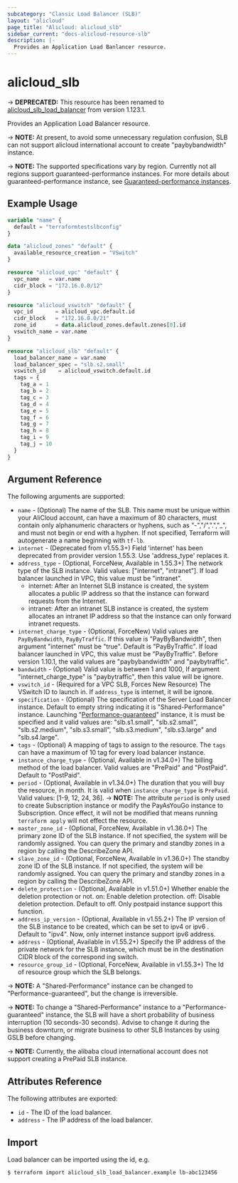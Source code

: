 ```yaml
---
subcategory: "Classic Load Balancer (SLB)"
layout: "alicloud"
page_title: "Alicloud: alicloud_slb"
sidebar_current: "docs-alicloud-resource-slb"
description: |-
  Provides an Application Load Banlancer resource.
---
```


# alicloud\_slb

-> **DEPRECATED:** This resource has been renamed to [alicloud_slb_load_balancer](https://www.terraform.io/docs/providers/alicloud/r/slb_load_balancer) from version 1.123.1.

Provides an Application Load Balancer resource.

-> **NOTE:** At present, to avoid some unnecessary regulation confusion, SLB can not support alicloud international account to create "paybybandwidth" instance.

-> **NOTE:** The supported specifications vary by region. Currently not all regions support guaranteed-performance instances.
For more details about guaranteed-performance instance, see [Guaranteed-performance instances](https://www.alibabacloud.com/help/en/slb/classic-load-balancer/developer-reference/api-createloadbalancer-2#t4182.html).

## Example Usage

```terraform
variable "name" {
  default = "terraformtestslbconfig"
}

data "alicloud_zones" "default" {
  available_resource_creation = "VSwitch"
}

resource "alicloud_vpc" "default" {
  vpc_name   = var.name
  cidr_block = "172.16.0.0/12"
}

resource "alicloud_vswitch" "default" {
  vpc_id       = alicloud_vpc.default.id
  cidr_block   = "172.16.0.0/21"
  zone_id      = data.alicloud_zones.default.zones[0].id
  vswitch_name = var.name
}

resource "alicloud_slb" "default" {
  load_balancer_name = var.name
  load_balancer_spec = "slb.s2.small"
  vswitch_id    = alicloud_vswitch.default.id
  tags = {
    tag_a = 1
    tag_b = 2
    tag_c = 3
    tag_d = 4
    tag_e = 5
    tag_f = 6
    tag_g = 7
    tag_h = 8
    tag_i = 9
    tag_j = 10
  }
}
```

## Argument Reference

The following arguments are supported:

* `name` - (Optional) The name of the SLB. This name must be unique within your AliCloud account, can have a maximum of 80 characters,
must contain only alphanumeric characters or hyphens, such as "-","/",".","_", and must not begin or end with a hyphen. If not specified,
Terraform will autogenerate a name beginning with `tf-lb`.
* `internet` - (Deprecated from v1.55.3+) Field 'internet' has been deprecated from provider version 1.55.3. Use 'address_type' replaces it.
* `address_type` - (Optional, ForceNew, Available in 1.55.3+) The network type of the SLB instance. Valid values: ["internet", "intranet"]. If load balancer launched in VPC, this value must be "intranet".
    - internet: After an Internet SLB instance is created, the system allocates a public IP address so that the instance can forward requests from the Internet.
    - intranet: After an intranet SLB instance is created, the system allocates an intranet IP address so that the instance can only forward intranet requests.
* `internet_charge_type` - (Optional, ForceNew) Valid
  values are `PayByBandwidth`, `PayByTraffic`. If this value is "PayByBandwidth", then argument "internet" must be "true". Default is "PayByTraffic". If load balancer launched in VPC, this value must be "PayByTraffic".
  Before version 1.10.1, the valid values are "paybybandwidth" and "paybytraffic".
* `bandwidth` - (Optional) Valid
  value is between 1 and 1000, If argument "internet_charge_type" is "paybytraffic", then this value will be ignore.
* `vswitch_id` - (Required for a VPC SLB, Forces New Resource) The VSwitch ID to launch in. If `address_type` is internet, it will be ignore.
* `specification` - (Optional) The specification of the Server Load Balancer instance. Default to empty string indicating it is "Shared-Performance" instance.
 Launching "[Performance-guaranteed](https://www.alibabacloud.com/help/doc-detail/27657.htm)" instance, it is must be specified and it valid values are: "slb.s1.small", "slb.s2.small", "slb.s2.medium",
 "slb.s3.small", "slb.s3.medium", "slb.s3.large" and "slb.s4.large".
* `tags` - (Optional) A mapping of tags to assign to the resource. The `tags` can have a maximum of 10 tag for every load balancer instance.
* `instance_charge_type` - (Optional, Available in v1.34.0+) The billing method of the load balancer. Valid values are "PrePaid" and "PostPaid". Default to "PostPaid".
* `period` - (Optional, Available in v1.34.0+) The duration that you will buy the resource, in month. It is valid when `instance_charge_type` is `PrePaid`. Valid values: [1-9, 12, 24, 36].
-> **NOTE:** The attribute `period` is only used to create Subscription instance or modify the PayAsYouGo instance to Subscription. Once effect, it will not be modified that means running `terraform apply` will not effect the resource.
* `master_zone_id` - (Optional, ForceNew, Available in v1.36.0+) The primary zone ID of the SLB instance. If not specified, the system will be randomly assigned. You can query the primary and standby zones in a region by calling the DescribeZone API.
* `slave_zone_id` - (Optional, ForceNew, Available in v1.36.0+) The standby zone ID of the SLB instance. If not specified, the system will be randomly assigned. You can query the primary and standby zones in a region by calling the DescribeZone API.
* `delete_protection` - (Optional, Available in v1.51.0+) Whether enable the deletion protection or not. on: Enable deletion protection. off: Disable deletion protection. Default to off. Only postpaid instance support this function.   
* `address_ip_version` - (Optional, Available in v1.55.2+) The IP version of the SLB instance to be created, which can be set to ipv4 or ipv6 . Default to "ipv4". Now, only internet instance support ipv6 address.
* `address` - (Optional, Available in v1.55.2+) Specify the IP address of the private network for the SLB instance, which must be in the destination CIDR block of the correspond ing switch.
* `resource_group_id` - (Optional, ForceNew, Available in v1.55.3+) The Id of resource group which the SLB belongs.

-> **NOTE:** A "Shared-Performance" instance can be changed to "Performance-guaranteed", but the change is irreversible.

-> **NOTE:** To change a "Shared-Performance" instance to a "Performance-guaranteed" instance, the SLB will have a short probability of business interruption (10 seconds-30 seconds). Advise to change it during the business downturn, or migrate business to other SLB Instances by using GSLB before changing.

-> **NOTE:** Currently, the alibaba cloud international account does not support creating a PrePaid SLB instance.

## Attributes Reference

The following attributes are exported:

* `id` - The ID of the load balancer.
* `address` - The IP address of the load balancer.

## Import

Load balancer can be imported using the id, e.g.

```shell
$ terraform import alicloud_slb_load_balancer.example lb-abc123456
```
